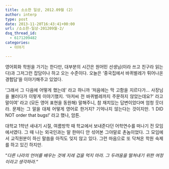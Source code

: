 ```yaml
---
title: 소소한 일상, 2012.09월 (2)
author: interp
type: post
date: 2013-11-20T16:43:41+00:00
url: /소소한-일상-201209월-2/
dsq_thread_id:
  - 6171209482
categories:
  - 이야기

---
```

<p style="text-align: justify;">
  영어회화 학원을 가기는 한다만, 대부분의 시간은 원어민 선생님(이라 쓰고 친구라 읽는다)과 그저그런 잡담이나 하고 오는 수준이다. 오늘은 &#8216;중국집에서 바퀴벌레가 튀어나온 경험담&#8217;을 이야기해주고 있었다.
</p>

<p style="text-align: justify;">
  &#8216;그래서 그 다음에 어떻게 했는데&#8217; 라고 하니까 &#8216;처음에는 막 고함을 지르다가&#8230; 사장님을 불러다가 이렇게 이야기했지. &#8216;아저씨 전 바퀴벌레까지 주문하지 않았는데요?&#8217; 라고 말이여&#8217; 라고 (모든 영어 표현을 동원해) 말해주니, 참 재치있는 답변이었다며 엄청 웃더라. 문제는 그 말을 대체 어떻게 영어로 한거지? 기억나지 않는다는 것이지만. &#8216;I DID NOT order that bugs!&#8217; 라고 했나, 암튼.
</p>

<p style="text-align: justify;">
  대학교 1학년 새내기 시절, 여름방학 때 학교에서 보내준다던 어학연수를 떠나기 전 모임에서였다. 그 때 나는 외국인과는 말 한마디 안 섞어본 그야말로 촌놈이었다. 그 모임에서 교직원분이 하신 말씀을 아직도 잊지 않고 있다. 그런 마음으로 또 닥쳐온 학원 숙제를 하고 있긴 하지만.
</p>

<p style="text-align: justify;">
  &#8220;<em>다른 나라의 언어를 배우는 것에 지레 겁을 먹지 마라. 그 두려움을 떨쳐내기 위한 여정이라고 생각하라.</em>&#8220;
</p>